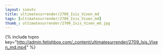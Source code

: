 ```yaml
--- 
layout: sieutv
title: ultimatesurrender/2709_Isis_Vixen_md
tags: [ultimatesurrender/2709_Isis_Vixen_md]
thumb_: ultimatesurrender/2709_Isis_Vixen_md.jpg
---
```

{% include tvpro key="http://admin.fetishbox.com/_content/ultimatesurrender/2709_Isis_Vixen_md.mp4" %} 

